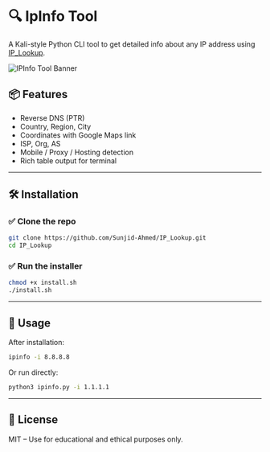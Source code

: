 # 🔍 IpInfo Tool

A Kali-style Python CLI tool to get detailed info about any IP address using [IP_Lookup](https://github.com/Sunjid-Ahmed/IP_Lookup).

![IPInfo Tool Banner](https://i.imgur.com/o5S0PH0.png)

## 📦 Features

- Reverse DNS (PTR)
- Country, Region, City
- Coordinates with Google Maps link
- ISP, Org, AS
- Mobile / Proxy / Hosting detection
- Rich table output for terminal

---

## 🛠 Installation

### ✅ Clone the repo

```bash
git clone https://github.com/Sunjid-Ahmed/IP_Lookup.git
cd IP_Lookup
```

### ✅ Run the installer

```bash
chmod +x install.sh
./install.sh
```

---

## 🚀 Usage

After installation:

```bash
ipinfo -i 8.8.8.8
```

Or run directly:

```bash
python3 ipinfo.py -i 1.1.1.1
```

---

## 📜 License

MIT – Use for educational and ethical purposes only.
